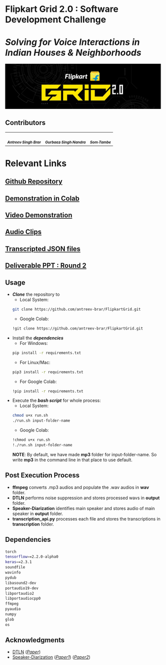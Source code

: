# Flipkart Grid 2.0 : Software Development Challenge
# *Solving for Voice Interactions in Indian Houses & Neighborhoods*
<img src="assets/flipkart-grid-logo.jpg"></img>

## Contributors

<table>
  <tr>
    <td align="center"><a href="https://github.com/antreev-brar"><img src="https://avatars3.githubusercontent.com/u/57298405?s=460&u=12872e3c1a80847f597ec1cde810f33b75ccbad9&v=4" width="100px;" alt=""/><br /><sub><b><i>Antreev Singh Brar</i></b></sub></a></td>
   <td align="center"><a href="https://github.com/gurbaaz27"><img src="https://avatars0.githubusercontent.com/u/60743677?s=460&u=339e0534f4782ae1d822cf07474ec3c5653a3db5&v=4" width="100px;" alt=""/><br /><sub><b><i>Gurbaaz Singh Nandra</i></b></sub></a></td>
    <td align="center"><a href="https://github.com/SomTambe"><img src="https://avatars3.githubusercontent.com/u/20859602?s=460&u=b5305f8206d736e2e421c3cbb3ee2a5e0c2a0a28&v=4" width="100px;" alt=""/><br /><sub><b><i>Som Tambe</i></b></sub></a></td>
  </tr>
</table>

# Relevant Links
## [Github Repository](https://github.com/antreev-brar/FlipkartGrid)
## [Demonstration in Colab](https://colab.research.google.com/drive/18cd1lg0DKLcm7ePbJ67IEWER89Bp-YR0?usp=sharing)
## [Video Demonstration](https://drive.google.com/drive/folders/14UxPscwj70hhByLDcherpt1AN3sDdtF9?usp=sharing)
## [Audio Clips](https://drive.google.com/drive/folders/1PzCtO1VivCnh-Pa_QnBKvpTWxotJkPTc?usp=sharing)
## [Transcripted JSON files](https://drive.google.com/drive/folders/1UfyjHkWE4rEfm-6cLETjHEBXNVw2n1W6?usp=sharing)
## [Deliverable PPT : Round 2](https://docs.google.com/presentation/d/18mlHJ6BLP6DhbSu05DZqqQd9mfpXg4-DEka7q6Thi1g/edit?usp=sharing)

## Usage
* ***Clone*** the repository to 
  * Local System:
  ```bash
  git clone https://github.com/antreev-brar/FlipkartGrid.git
  ```
  * Google Colab:
  ```bash
  !git clone https://github.com/antreev-brar/FlipkartGrid.git
  ```
* Install the ***dependencies***
  * For Windows:
  ```bash
  pip install -r requirements.txt
  ```
  * For Linux/Mac:
  ```bash
  pip3 install -r requirements.txt
  ```
  * For Google Colab:
  ```bash
  !pip install -r requirements.txt
  ```
* Execute the ***bash script*** for whole process:
  * Local System:
  ```bash
  chmod u+x run.sh
  ./run.sh input-folder-name
  ```
  * Google Colab:
  ```bash
  !chmod u+x run.sh
  !./run.sh input-folder-name
  ```
  **NOTE**: By default, we have made **mp3** folder for input-folder-name. So write **mp3** in the command line in that place to use default.
  
## Post Execution Process
* **ffmpeg** converts .mp3 audios and populate the .wav audios in **wav** folder.
* **DTLN** performs noise suppression and stores processed wavs in **output** folder.
* **Speaker-Diarization** identifies main speaker and stores audio of main speaker in **output** folder.
* **transcription_api.py** processes each file and stores the transcriptions in **transcription** folder.

## Dependencies
```bash
torch
tensorflow==2.2.0-alpha0
keras==2.3.1
soundfile
wavinfo
pydub
libasound2-dev
portaudio19-dev 
libportaudio2
libportaudiocpp0
ffmpeg
pyaudio
numpy
glob
os
```

## Acknowledgments
* [DTLN](https://github.com/breizhn/DTLN) ([*Paper*](https://arxiv.org/abs/2005.07551))
* [Speaker-Diarization](https://github.com/taylorlu/Speaker-Diarization) ([*Paper1*](https://arxiv.org/pdf/1902.10107.pdf)) ([*Paper2*](https://arxiv.org/abs/1810.04719))
